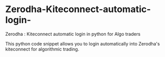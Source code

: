 # Zerodha-Kiteconnect-automatic-login-
Zerodha : Kiteconnect automatic login in python for Algo traders

This python code snippet allows you to login automatically into Zerodha's kiteconnect for algorithmic trading.
